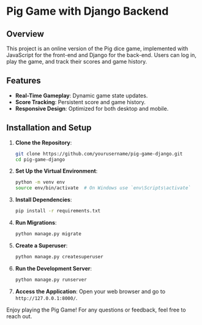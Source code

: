 # Pig Game with Django Backend

## Overview

This project is an online version of the Pig dice game, implemented with JavaScript for the front-end and Django for the back-end. Users can log in, play the game, and track their scores and game history.

## Features

- **Real-Time Gameplay**: Dynamic game state updates.
- **Score Tracking**: Persistent score and game history.
- **Responsive Design**: Optimized for both desktop and mobile.

## Installation and Setup

1. **Clone the Repository**:
   ```bash
   git clone https://github.com/yourusername/pig-game-django.git
   cd pig-game-django
   ```

2. **Set Up the Virtual Environment**:
   ```bash
   python -m venv env
   source env/bin/activate  # On Windows use `env\Scripts\activate`
   ```

3. **Install Dependencies**:
   ```bash
   pip install -r requirements.txt
   ```

4. **Run Migrations**:
   ```bash
   python manage.py migrate
   ```

5. **Create a Superuser**:
   ```bash
   python manage.py createsuperuser
   ```

6. **Run the Development Server**:
   ```bash
   python manage.py runserver
   ```

7. **Access the Application**:
   Open your web browser and go to `http://127.0.0.1:8000/`.


Enjoy playing the Pig Game! For any questions or feedback, feel free to reach out.

